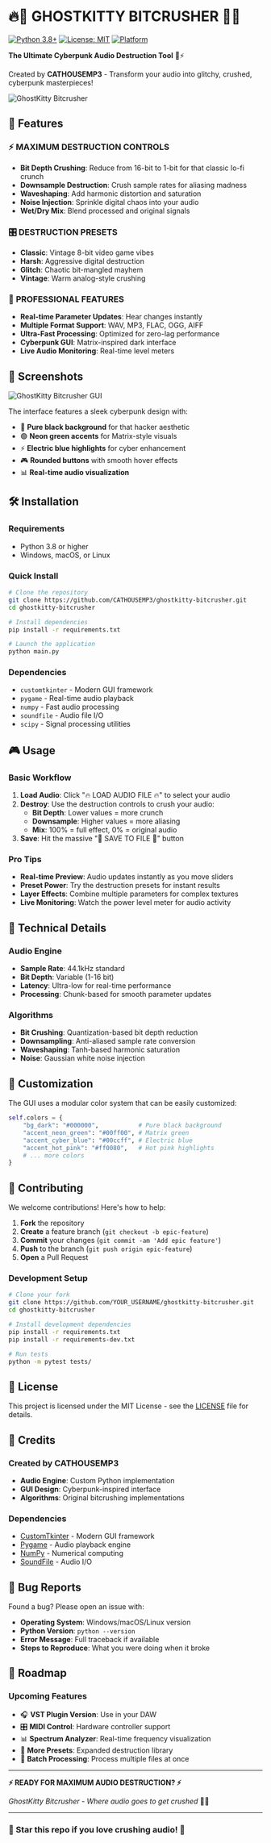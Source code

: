 # 🔥👻 GHOSTKITTY BITCRUSHER 👻🔥

[![Python 3.8+](https://img.shields.io/badge/python-3.8+-blue.svg)](https://www.python.org/downloads/)
[![License: MIT](https://img.shields.io/badge/License-MIT-yellow.svg)](https://opensource.org/licenses/MIT)
[![Platform](https://img.shields.io/badge/platform-Windows%20%7C%20macOS%20%7C%20Linux-lightgrey)](https://github.com)

**The Ultimate Cyberpunk Audio Destruction Tool** 🎵⚡

Created by **CATHOUSEMP3** - Transform your audio into glitchy, crushed, cyberpunk masterpieces!

![GhostKitty Bitcrusher](https://img.shields.io/badge/Status-Ready%20for%20Destruction-brightgreen)

## 🚀 Features

### ⚡ **MAXIMUM DESTRUCTION CONTROLS**
- **Bit Depth Crushing**: Reduce from 16-bit to 1-bit for that classic lo-fi crunch
- **Downsample Destruction**: Crush sample rates for aliasing madness  
- **Waveshaping**: Add harmonic distortion and saturation
- **Noise Injection**: Sprinkle digital chaos into your audio
- **Wet/Dry Mix**: Blend processed and original signals

### 🎛️ **DESTRUCTION PRESETS**
- **Classic**: Vintage 8-bit video game vibes
- **Harsh**: Aggressive digital destruction
- **Glitch**: Chaotic bit-mangled mayhem
- **Vintage**: Warm analog-style crushing

### 🎵 **PROFESSIONAL FEATURES**
- **Real-time Parameter Updates**: Hear changes instantly
- **Multiple Format Support**: WAV, MP3, FLAC, OGG, AIFF
- **Ultra-Fast Processing**: Optimized for zero-lag performance
- **Cyberpunk GUI**: Matrix-inspired dark interface
- **Live Audio Monitoring**: Real-time level meters

## 📸 Screenshots

![GhostKitty Bitcrusher GUI](screenshots/ghostkitty-gui.png)

The interface features a sleek cyberpunk design with:
- 🖤 **Pure black background** for that hacker aesthetic
- 🟢 **Neon green accents** for Matrix-style visuals
- ⚡ **Electric blue highlights** for cyber enhancement
- 🎮 **Rounded buttons** with smooth hover effects
- 📊 **Real-time audio visualization**

## 🛠️ Installation

### Requirements
- Python 3.8 or higher
- Windows, macOS, or Linux

### Quick Install
```bash
# Clone the repository
git clone https://github.com/CATHOUSEMP3/ghostkitty-bitcrusher.git
cd ghostkitty-bitcrusher

# Install dependencies
pip install -r requirements.txt

# Launch the application
python main.py
```

### Dependencies
- `customtkinter` - Modern GUI framework
- `pygame` - Real-time audio playback
- `numpy` - Fast audio processing
- `soundfile` - Audio file I/O
- `scipy` - Signal processing utilities

## 🎮 Usage

### Basic Workflow
1. **Load Audio**: Click "🔥 LOAD AUDIO FILE 🔥" to select your audio
2. **Destroy**: Use the destruction controls to crush your audio:
   - **Bit Depth**: Lower values = more crunch
   - **Downsample**: Higher values = more aliasing
   - **Mix**: 100% = full effect, 0% = original audio
3. **Save**: Hit the massive "💾 SAVE TO FILE 💾" button

### Pro Tips
- **Real-time Preview**: Audio updates instantly as you move sliders
- **Preset Power**: Try the destruction presets for instant results
- **Layer Effects**: Combine multiple parameters for complex textures
- **Live Monitoring**: Watch the power level meter for audio activity

## 🔧 Technical Details

### Audio Engine
- **Sample Rate**: 44.1kHz standard
- **Bit Depth**: Variable (1-16 bit)
- **Latency**: Ultra-low for real-time performance
- **Processing**: Chunk-based for smooth parameter updates

### Algorithms
- **Bit Crushing**: Quantization-based bit depth reduction
- **Downsampling**: Anti-aliased sample rate conversion
- **Waveshaping**: Tanh-based harmonic saturation  
- **Noise**: Gaussian white noise injection

## 🎨 Customization

The GUI uses a modular color system that can be easily customized:

```python
self.colors = {
    "bg_dark": "#000000",           # Pure black background
    "accent_neon_green": "#00ff00", # Matrix green
    "accent_cyber_blue": "#00ccff", # Electric blue
    "accent_hot_pink": "#ff0080",   # Hot pink highlights
    # ... more colors
}
```

## 🤝 Contributing

We welcome contributions! Here's how to help:

1. **Fork** the repository
2. **Create** a feature branch (`git checkout -b epic-feature`)
3. **Commit** your changes (`git commit -am 'Add epic feature'`)
4. **Push** to the branch (`git push origin epic-feature`)
5. **Open** a Pull Request

### Development Setup
```bash
# Clone your fork
git clone https://github.com/YOUR_USERNAME/ghostkitty-bitcrusher.git
cd ghostkitty-bitcrusher

# Install development dependencies
pip install -r requirements.txt
pip install -r requirements-dev.txt

# Run tests
python -m pytest tests/
```

## 📝 License

This project is licensed under the MIT License - see the [LICENSE](LICENSE) file for details.

## 🙏 Credits

### Created by CATHOUSEMP3
- **Audio Engine**: Custom Python implementation
- **GUI Design**: Cyberpunk-inspired interface
- **Algorithms**: Original bitcrushing implementations

### Dependencies
- [CustomTkinter](https://github.com/TomSchimansky/CustomTkinter) - Modern GUI framework
- [Pygame](https://www.pygame.org/) - Audio playback engine
- [NumPy](https://numpy.org/) - Numerical computing
- [SoundFile](https://github.com/bastibe/python-soundfile) - Audio I/O

## 🐛 Bug Reports

Found a bug? Please open an issue with:
- **Operating System**: Windows/macOS/Linux version
- **Python Version**: `python --version`
- **Error Message**: Full traceback if available
- **Steps to Reproduce**: What you were doing when it broke

## 🔮 Roadmap

### Upcoming Features
- 🎧 **VST Plugin Version**: Use in your DAW
- 🎛️ **MIDI Control**: Hardware controller support
- 📊 **Spectrum Analyzer**: Real-time frequency visualization
- 🎵 **More Presets**: Expanded destruction library
- 🔄 **Batch Processing**: Process multiple files at once

---

**⚡ READY FOR MAXIMUM AUDIO DESTRUCTION? ⚡**

*GhostKitty Bitcrusher - Where audio goes to get crushed* 👻🔥

---

### 🌟 Star this repo if you love crushing audio! 🌟
